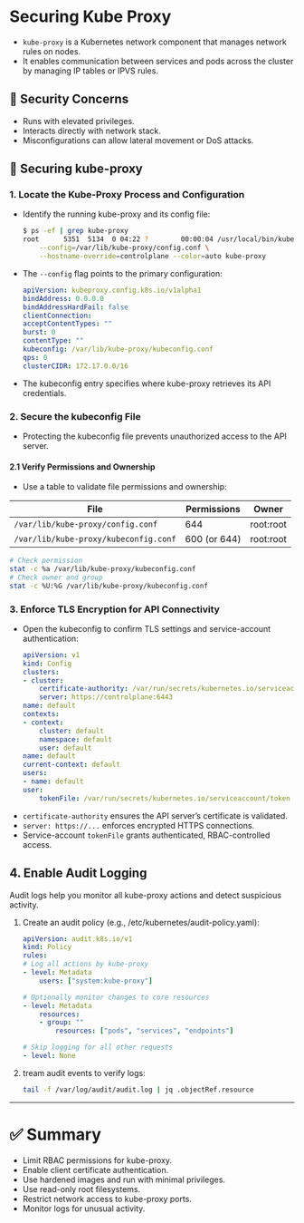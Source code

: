 # Securing Kube Proxy

- `kube-proxy` is a Kubernetes network component that manages network rules on nodes. 
- It enables communication between services and pods across the cluster by managing IP tables or IPVS rules.

## 🔐 Security Concerns
- Runs with elevated privileges.
- Interacts directly with network stack.
- Misconfigurations can allow lateral movement or DoS attacks.

## 🔧 Securing kube-proxy

### 1. Locate the Kube-Proxy Process and Configuration
- Identify the running kube-proxy and its config file:
    ```bash
    $ ps -ef | grep kube-proxy
    root      5351  5134  0 04:22 ?        00:00:04 /usr/local/bin/kube-proxy \
        --config=/var/lib/kube-proxy/config.conf \
        --hostname-override=controlplane --color=auto kube-proxy
    ```

- The `--config` flag points to the primary configuration:
    ```yml
    apiVersion: kubeproxy.config.k8s.io/v1alpha1
    bindAddress: 0.0.0.0
    bindAddressHardFail: false
    clientConnection:
    acceptContentTypes: ""
    burst: 0
    contentType: ""
    kubeconfig: /var/lib/kube-proxy/kubeconfig.conf
    qps: 0
    clusterCIDR: 172.17.0.0/16
    ```

- The kubeconfig entry specifies where kube-proxy retrieves its API credentials.

### 2. Secure the kubeconfig File
- Protecting the kubeconfig file prevents unauthorized access to the API server.

#### 2.1 Verify Permissions and Ownership
- Use a table to validate file permissions and ownership:

| File                                    | Permissions  | Owner        |
|-----------------------------------------|--------------|--------------|
| `/var/lib/kube-proxy/config.conf`       | 644          | root:root |
| `/var/lib/kube-proxy/kubeconfig.conf`   | 600 (or 644) | root:root |

```bash
# Check permission
stat -c %a /var/lib/kube-proxy/kubeconfig.conf
# Check owner and group
stat -c %U:%G /var/lib/kube-proxy/kubeconfig.conf
```

### 3. Enforce TLS Encryption for API Connectivity
- Open the kubeconfig to confirm TLS settings and service-account authentication:
    ```yml
    apiVersion: v1
    kind: Config
    clusters:
    - cluster:
        certificate-authority: /var/run/secrets/kubernetes.io/serviceaccount/ca.crt
        server: https://controlplane:6443
    name: default
    contexts:
    - context:
        cluster: default
        namespace: default
        user: default
    name: default
    current-context: default
    users:
    - name: default
    user:
        tokenFile: /var/run/secrets/kubernetes.io/serviceaccount/token
    ```
- `certificate-authority` ensures the API server’s certificate is validated.
- `server: https://...` enforces encrypted HTTPS connections.
- Service-account `tokenFile` grants authenticated, RBAC-controlled access.

## 4. Enable Audit Logging
Audit logs help you monitor all kube-proxy actions and detect suspicious activity.

1. Create an audit policy (e.g., /etc/kubernetes/audit-policy.yaml):
    ```yml
    apiVersion: audit.k8s.io/v1
    kind: Policy
    rules:
    # Log all actions by kube-proxy
    - level: Metadata
        users: ["system:kube-proxy"]

    # Optionally monitor changes to core resources
    - level: Metadata
        resources:
        - group: ""
            resources: ["pods", "services", "endpoints"]

    # Skip logging for all other requests
    - level: None
    ```

2. tream audit events to verify logs:
    ```bash
    tail -f /var/log/audit/audit.log | jq .objectRef.resource
    ```

---

# ✅ Summary
- Limit RBAC permissions for kube-proxy.
- Enable client certificate authentication.
- Use hardened images and run with minimal privileges.
- Use read-only root filesystems.
- Restrict network access to kube-proxy ports.
- Monitor logs for unusual activity.
